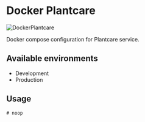 # Docker Plantcare

![DockerPlantcare][logo-docker-plantcare]

Docker compose configuration for Plantcare service.

## Available environments

* Development
* Production

## Usage

```shell
# noop
```

[logo-docker-plantcare]: https://user-images.githubusercontent.com/6224703/99909961-bcb75400-2ceb-11eb-9112-0b0086c895d9.jpg "DockerPlantcare"
